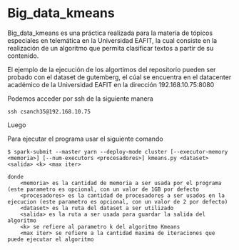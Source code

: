 # Big_data_kmeans

Big_data_kmeans es una práctica realizada para la materia de tópicos especiales en telemática en la Universidad EAFIT, la cual consiste en la realización de un algoritmo que permita clasificar textos a partir de su contenido.

El ejemplo de la ejecución de los algortimos del repositorio pueden ser probado con el dataset de gutemberg, el cúal se encuentra en el datacenter académico de la Universidad EAFIT en la dirección 192.168.10.75:8080

Podemos acceder por ssh de la siguiente manera 

    ssh csanch35@192.168.10.75

Luego 

Para ejecutar el programa usar el siguiente comando 

    $ spark-submit --master yarn --deploy-mode cluster [--executor-memory <memoria>] [--num-executors <procesadores>] kmeans.py <dataset> <salida> <k> <max iter>

    donde 
        <memoria> es la cantidad de memoria a ser usada por el programa (este parametro es opcional, con un valor de 1GB por defecto
        <procesadores> es la cantidad de procesadores a ser usados en la ejecucion (este parametro es opcional, con un valor de 2 por defecto)
        <dataset> es la ruta del dataset a ser utilizado
        <salida> es la ruta a ser usada para guardar la salida del algoritmo
        <k> se refiere al parametro k del algoritmo Kmeans
        <max iter> se refiere a la cantidad maxima de iteraciones que puede ejecutar el algoritmo
